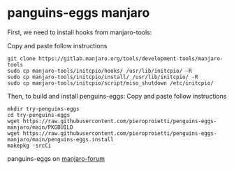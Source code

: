 # panguins-eggs manjaro

First, we need to install hooks from manjaro-tools:

Copy and paste follow instructions

```
git clone https://gitlab.manjaro.org/tools/development-tools/manjaro-tools
sudo cp manjaro-tools/initcpio/hooks/ /usr/lib/initcpio/ -R
sudo cp manjaro-tools/initcpio/install/ /usr/lib/initcpio/ -R
sudo cp manjaro-tools/initcpio/script/miso_shutdown /etc/initcpio/
```

Then, to build and install penguins-eggs:
Copy and paste follow instructions
```
mkdir try-penguins-eggs
cd try-penguins-eggs
wget https://raw.githubusercontent.com/pieroproietti/penguins-eggs-manjaro/main/PKGBUILD
wget https://raw.githubusercontent.com/pieroproietti/penguins-eggs-manjaro/main/penguins-eggs.install
makepkg -srcCi
```

panguins-eggs on [manjaro-forum](https://forum.manjaro.org/t/penguins-eggs-help-needed-for-manjaro-compatibility/96799)
